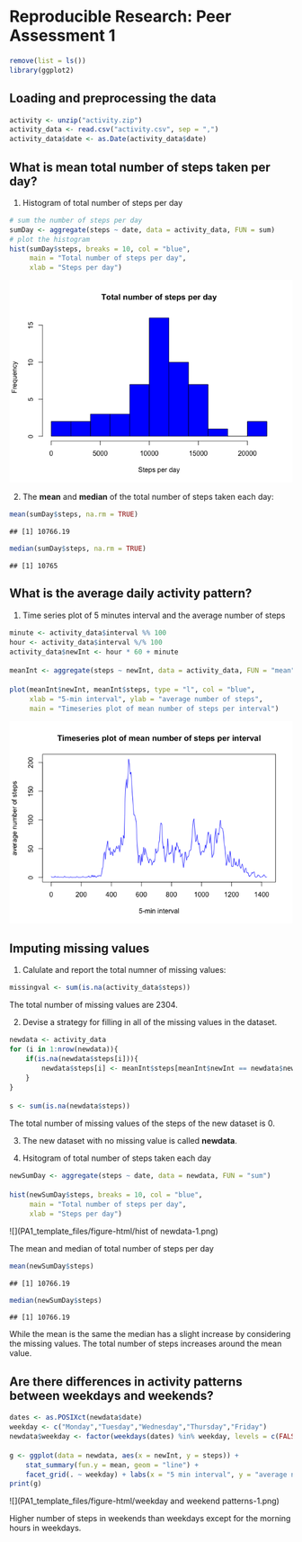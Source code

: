 # Reproducible Research: Peer Assessment 1


```r
remove(list = ls())
library(ggplot2)
```

## Loading and preprocessing the data


```r
activity <- unzip("activity.zip")
activity_data <- read.csv("activity.csv", sep = ",")
activity_data$date <- as.Date(activity_data$date)
```


## What is mean total number of steps taken per day?

1. Histogram of total number of steps per day


```r
# sum the number of steps per day
sumDay <- aggregate(steps ~ date, data = activity_data, FUN = sum) 
# plot the histogram
hist(sumDay$steps, breaks = 10, col = "blue",
     main = "Total number of steps per day",
     xlab = "Steps per day")
```

![](PA1_template_files/figure-html/mean-steps-1.png)<!-- -->

2. The **mean** and **median** of the total number of steps taken each day:


```r
mean(sumDay$steps, na.rm = TRUE)
```

```
## [1] 10766.19
```

```r
median(sumDay$steps, na.rm = TRUE)
```

```
## [1] 10765
```



## What is the average daily activity pattern?

1. Time series plot of 5 minutes interval and the average number of steps 


```r
minute <- activity_data$interval %% 100
hour <- activity_data$interval %/% 100
activity_data$newInt <- hour * 60 + minute

meanInt <- aggregate(steps ~ newInt, data = activity_data, FUN = "mean")

plot(meanInt$newInt, meanInt$steps, type = "l", col = "blue",
     xlab = "5-min interval", ylab = "average number of steps",
     main = "Timeseries plot of mean number of steps per interval")
```

![](PA1_template_files/figure-html/timeseries-plot-1.png)<!-- -->


## Imputing missing values

1. Calulate and report the total numner of missing values:


```r
missingval <- sum(is.na(activity_data$steps))
```

The total number of missing values are 2304.

2. Devise a strategy for filling in all of the missing values in the dataset.


```r
newdata <- activity_data
for (i in 1:nrow(newdata)){
    if(is.na(newdata$steps[i])){
        newdata$steps[i] <- meanInt$steps[meanInt$newInt == newdata$newInt[i]]
    }
}

s <- sum(is.na(newdata$steps))
```
The total number of missing values of the steps of the new dataset is 0.

3. The new dataset with no missing value is called **newdata**.

4. Hsitogram of total number of steps taken each day


```r
newSumDay <- aggregate(steps ~ date, data = newdata, FUN = "sum")

hist(newSumDay$steps, breaks = 10, col = "blue",
     main = "Total number of steps per day",
     xlab = "Steps per day")
```

![](PA1_template_files/figure-html/hist of newdata-1.png)<!-- -->

The mean and median of total number of steps per day


```r
mean(newSumDay$steps)
```

```
## [1] 10766.19
```

```r
median(newSumDay$steps)
```

```
## [1] 10766.19
```

While the mean is the same the median has a slight increase by considering the missing values. The total number of steps increases around the mean value.  


## Are there differences in activity patterns between weekdays and weekends?


```r
dates <- as.POSIXct(newdata$date)
weekday <- c("Monday","Tuesday","Wednesday","Thursday","Friday")
newdata$weekday <- factor(weekdays(dates) %in% weekday, levels = c(FALSE, TRUE), labels = c("weekend","weekday"))

g <- ggplot(data = newdata, aes(x = newInt, y = steps)) + 
    stat_summary(fun.y = mean, geom = "line") + 
    facet_grid(. ~ weekday) + labs(x = "5 min interval", y = "average number of steps")
print(g)
```

![](PA1_template_files/figure-html/weekday and weekend patterns-1.png)<!-- -->

Higher number of steps in weekends than weekdays except for the morning hours in weekdays.

